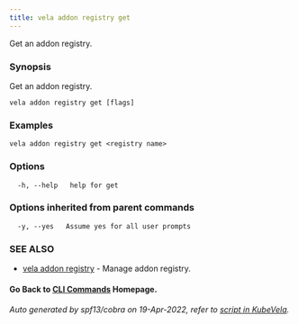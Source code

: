```yaml
---
title: vela addon registry get
---
```


Get an addon registry.

### Synopsis

Get an addon registry.

```
vela addon registry get [flags]
```

### Examples

```
vela addon registry get <registry name>
```

### Options

```
  -h, --help   help for get
```

### Options inherited from parent commands

```
  -y, --yes   Assume yes for all user prompts
```

### SEE ALSO

* [vela addon registry](vela_addon_registry)	 - Manage addon registry.

#### Go Back to [CLI Commands](vela) Homepage.


###### Auto generated by spf13/cobra on 19-Apr-2022, refer to [script in KubeVela](https://github.com/kubevela/kubevela/tree/master/hack/docgen).
